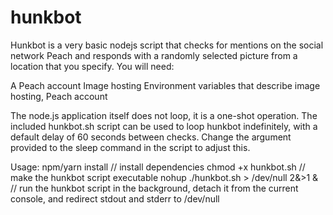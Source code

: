 # hunkbot
Hunkbot is a very basic nodejs script that checks for mentions on the social network Peach and responds with a randomly selected picture from a location that you specify. You will need:

A Peach account
Image hosting
Environment variables that describe image hosting, Peach account

The node.js application itself does not loop, it is a one-shot operation. The included hunkbot.sh script can be used to loop hunkbot indefinitely, with a default delay of 60 seconds between checks. Change the argument provided to the sleep command in the script to adjust this.

Usage:
npm/yarn install // install dependencies
chmod +x hunkbot.sh // make the hunkbot script executable
nohup ./hunkbot.sh > /dev/null 2&>1 & // run the hunkbot script in the background, detach it from the current console, and redirect stdout and stderr to /dev/null
